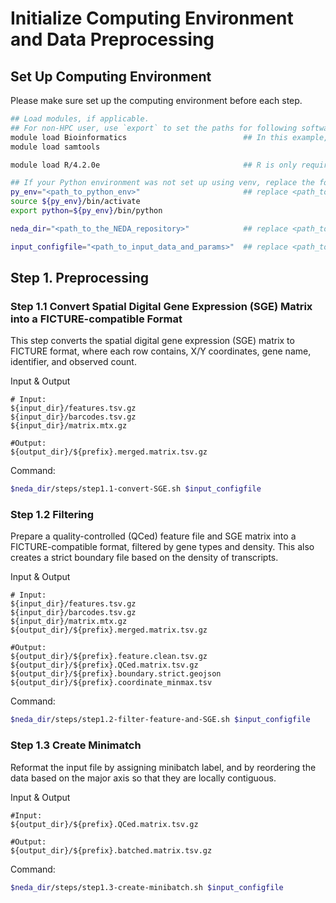 # Initialize Computing Environment and Data Preprocessing

## Set Up Computing Environment

Please make sure set up the computing environment before each step. 

```bash
## Load modules, if applicable.
## For non-HPC user, use `export` to set the paths for following softwares, e.g., `export samtools=<path_to_samtools>`.
module load Bioinformatics                          ## In this example, samtools is part of the Bioinformatics module system, requiring the Bioinformatics module to be loaded before accessing the specific program.
module load samtools

module load R/4.2.0e                                ## R is only required for Seurat+FICTURE analysis.

## If your Python environment was not set up using venv, replace the following lines with the appropriate commands to activate the environment.
py_env="<path_to_python_env>"                       ## replace <path_to_python_env> with the path to the python environment
source ${py_env}/bin/activate
export python=${py_env}/bin/python

neda_dir="<path_to_the_NEDA_repository>"            ## replace <path_to_the_NEDA_repository> with the path to the NovaScope-exemplary-downstream-analysis repository

input_configfile="<path_to_input_data_and_params>"  ## replace <path_to_input_data_and_params> with the path to the input_data_and_params file, e.g., ${neda_dir}/input_data_and_params/input_data_and_params_lda.txt
```

## Step 1. Preprocessing

### Step 1.1 Convert Spatial Digital Gene Expression (SGE) Matrix into a FICTURE-compatible Format

This step converts the spatial digital gene expression (SGE) matrix to FICTURE format, where each row contains, X/Y coordinates, gene name, identifier, and observed count.

Input & Output
```
# Input:
${input_dir}/features.tsv.gz
${input_dir}/barcodes.tsv.gz
${input_dir}/matrix.mtx.gz

#Output:
${output_dir}/${prefix}.merged.matrix.tsv.gz
```

Command:
```bash
$neda_dir/steps/step1.1-convert-SGE.sh $input_configfile
```

### Step 1.2 Filtering
Prepare a quality-controlled (QCed) feature file and SGE matrix into a FICTURE-compatible format, filtered by gene types and density. This also creates a strict boundary file based on the density of transcripts.

Input & Output
```
# Input: 
${input_dir}/features.tsv.gz
${input_dir}/barcodes.tsv.gz
${input_dir}/matrix.mtx.gz
${output_dir}/${prefix}.merged.matrix.tsv.gz

#Output: 
${output_dir}/${prefix}.feature.clean.tsv.gz
${output_dir}/${prefix}.QCed.matrix.tsv.gz
${output_dir}/${prefix}.boundary.strict.geojson
${output_dir}/${prefix}.coordinate_minmax.tsv
```

Command:
```bash
$neda_dir/steps/step1.2-filter-feature-and-SGE.sh $input_configfile
```

### Step 1.3 Create Minimatch
Reformat the input file by assigning minibatch label, and by reordering the data based on the major axis so that they are locally contiguous.

Input & Output
```
#Input: 
${output_dir}/${prefix}.QCed.matrix.tsv.gz

#Output: 
${output_dir}/${prefix}.batched.matrix.tsv.gz
```

Command:
```bash
$neda_dir/steps/step1.3-create-minibatch.sh $input_configfile
```

